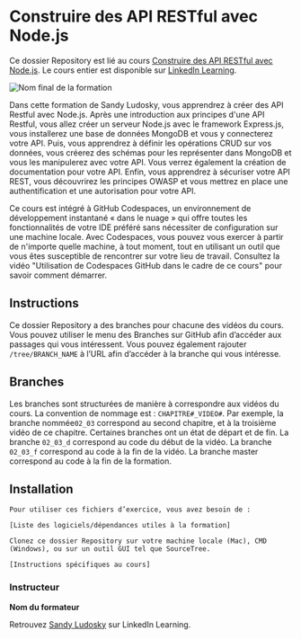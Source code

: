 # Construire des API RESTful avec Node.js
Ce dossier Repository est lié au cours [Construire des API RESTful avec Node.js][lil-course-url]. Le cours entier est disponible sur [LinkedIn Learning](https://www.linkedin.com/learning/construire-des-api-restful-avec-node-js).

![Nom final de la formation][lil-thumbnail-url]

Dans cette formation de Sandy Ludosky, vous apprendrez à créer des API Restful avec Node.js. Après une introduction aux principes d'une API Restful, vous allez créer un serveur Node.js avec le framework Express.js, vous installerez une base de données MongoDB et vous y connecterez votre API. Puis, vous apprendrez à définir les opérations CRUD sur vos données, vous créerez des schémas pour les représenter dans MongoDB et vous les manipulerez avec votre API. Vous verrez également la création de documentation pour votre API. Enfin, vous apprendrez à sécuriser votre API REST, vous découvrirez les principes OWASP et vous mettrez en place une authentification et une autorisation pour votre API.

Ce cours est intégré à GitHub Codespaces, un environnement de développement instantané « dans le nuage » qui offre toutes les fonctionnalités de votre IDE préféré sans nécessiter de configuration sur une machine locale. Avec Codespaces, vous pouvez vous exercer à partir de n'importe quelle machine, à tout moment, tout en utilisant un outil que vous êtes susceptible de rencontrer sur votre lieu de travail. Consultez la vidéo "Utilisation de Codespaces GitHub dans le cadre de ce cours" pour savoir comment démarrer.

## Instructions
Ce dossier Repository a des branches pour chacune des vidéos du cours. Vous pouvez utiliser le menu des Branches sur GitHub afin d’accéder aux passages qui vous intéressent. Vous pouvez également rajouter `/tree/BRANCH_NAME` à l’URL afin d’accéder à la branche qui vous intéresse.

## Branches
Les branches sont structurées de manière à correspondre aux vidéos du cours. La convention de nommage est : `CHAPITRE#_VIDEO#`. Par exemple, la branche nommée`02_03` correspond au second chapitre, et à la troisième vidéo de ce chapitre. Certaines branches ont un état de départ et de fin.
La branche `02_03_d` correspond au code du début de la vidéo.
La branche `02_03_f` correspond au code à la fin de la vidéo.
La branche master correspond au code à la fin de la formation.

## Installation
    Pour utiliser ces fichiers d’exercice, vous avez besoin de :

    [Liste des logiciels/dépendances utiles à la formation]

    Clonez ce dossier Repository sur votre machine locale (Mac), CMD (Windows), ou sur un outil GUI tel que SourceTree.

    [Instructions spécifiques au cours]

### Instructeur

**Nom du formateur**

 Retrouvez [Sandy Ludosky](https://www.linkedin.com/learning/instructors/sandy-ludosky) sur LinkedIn Learning.

[lil-course-url]: https://www.linkedin.com/learning/building-a-graphql-project-with-react-js
[lil-thumbnail-url]: https://media.licdn.com/dms/image/D560DAQE-hXyjF6OJ0g/learning-public-crop_675_1200/0/1706267751529?e=2147483647&v=beta&t=ZoXXDfWVtAFZhX9bRxhzZxXSUlHl0VzFpcjrvaMJ7Pc
